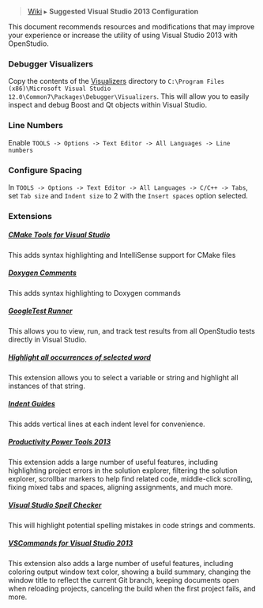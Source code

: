 > [Wiki](Home) ▸ **Suggested Visual Studio 2013 Configuration**

This document recommends resources and modifications that may improve your experience or increase the utility of using Visual Studio 2013 with OpenStudio.

### Debugger Visualizers
Copy the contents of the [Visualizers](https://github.com/NREL/OpenStudio/tree/DependencyUpdate/developer/msvc/Visualizers) directory to `C:\Program Files (x86)\Microsoft Visual Studio 12.0\Common7\Packages\Debugger\Visualizers`.  This will allow you to easily inspect and debug Boost and Qt objects within Visual Studio.

### Line Numbers
Enable `TOOLS -> Options -> Text Editor -> All Languages -> Line numbers`

### Configure Spacing
In `TOOLS -> Options -> Text Editor -> All Languages -> C/C++ -> Tabs`, set `Tab size` and `Indent size` to 2 with the `Insert spaces` option selected.

### Extensions

##### [CMake Tools for Visual Studio](http://visualstudiogallery.msdn.microsoft.com/6d1586a9-1c98-4ac7-b54f-7615d5f9fbc7)
This adds syntax highlighting and IntelliSense support for CMake files

##### [Doxygen Comments](http://visualstudiogallery.msdn.microsoft.com/11a30c1c-593b-4399-a702-f23a56dd8548)
This adds syntax highlighting to Doxygen commands

##### [GoogleTest Runner](http://visualstudiogallery.msdn.microsoft.com/9dd47c21-97a6-4369-b326-c562678066f0)
This allows you to view, run, and track test results from all OpenStudio tests directly in Visual Studio.

##### [Highlight all occurrences of selected word](http://visualstudiogallery.msdn.microsoft.com/24f8c2a3-7175-42ed-8b37-fd618279c312)
This extension allows you to select a variable or string and highlight all instances of that string.

##### [Indent Guides](http://visualstudiogallery.msdn.microsoft.com/e792686d-542b-474a-8c55-630980e72c30)
This adds vertical lines at each indent level for convenience.

##### [Productivity Power Tools 2013](http://visualstudiogallery.msdn.microsoft.com/dbcb8670-889e-4a54-a226-a48a15e4cace)
This extension adds a large number of useful features, including highlighting project errors in the solution explorer, filtering the solution explorer, scrollbar markers to help find related code, middle-click scrolling, fixing mixed tabs and spaces, aligning assignments, and much more.

##### [Visual Studio Spell Checker](http://visualstudiogallery.msdn.microsoft.com/a23de100-31a1-405c-b4b7-d6be40c3dfff)
This will highlight potential spelling mistakes in code strings and comments.

##### [VSCommands for Visual Studio 2013](http://visualstudiogallery.msdn.microsoft.com/c6d1c265-7007-405c-a68b-5606af238ece)
This extension also adds a large number of useful features, including coloring output window text color, showing a build summary, changing the window title to reflect the current Git branch, keeping documents open when reloading projects, canceling the build when the first project fails, and more.